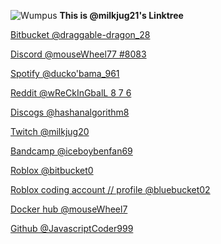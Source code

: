 
![Wumpus](https://d1fdloi71mui9q.cloudfront.net/wgCJw33TDSI2YJmgB7gz_H568ZjctLXNTJ07W "Wumpus! [discord mascot]")
**This is @milkjug21's Linktree**

[Bitbucket @draggable-dragon_28](https://bitbucket.org/draggable-dragon_28/ 'Bitbucket')

[Discord @mouseWheel77 #8083](https://discord.com/channels/869967119272517692/869967325598715935 'Discord')

[Spotify @ducko'bama_961](https://open.spotify.com/user/12hh5w50rmwun1exi1aq6yesd 'Spotify')

[Reddit @wReCkInGbalL 8 7 6](https://www.reddit.com/user/wreckingball876/ 'Reddit')

[Discogs @hashanalgorithm8](https://www.discogs.com/user/hashanalgorithm8 'Discogs')

[Twitch @milkjug20](https://www.twitch.tv/milkjug20 'Twitch')

[Bandcamp @iceboybenfan69](https://bandcamp.com/iceboybenfan69 'Bandcamp!!!')

[Roblox @bitbucket0](https://web.roblox.com/users/2585473059/profile 'Roblox')

[Roblox coding account // profile @bluebucket02](https://web.roblox.com/users/2694082933/profile 'Roblox II/2')

[Docker hub @mouseWheel7](file:///C:/Users/lucas/Desktop/Code/Git/docker.com/u/mouseWheel7 'Docker')

[Github @JavascriptCoder999](file:///C:/Users/lucas/Desktop/Code/Git/github.com/JavascriptCoder999 'GitHub')

[]('')
